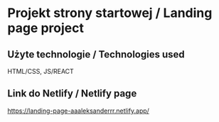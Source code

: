 # Projekt strony startowej / Landing page project

## Użyte technologie / Technologies used

HTML/CSS, JS/REACT

## Link do Netlify / Netlify page

https://landing-page-aaaleksanderrr.netlify.app/
